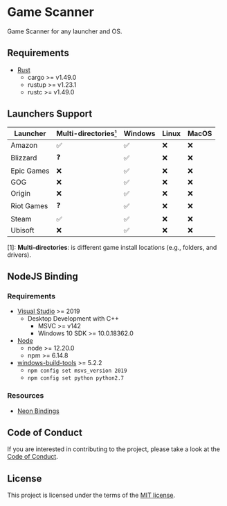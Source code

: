 # Game Scanner

Game Scanner for any launcher and OS.

## Requirements

- [Rust](https://www.rust-lang.org)
    - cargo >= v1.49.0
    - rustup >= v1.23.1
    - rustc >= v1.49.0

## Launchers Support

| Launcher   | Multi-directories[¹](#multi-directories) | Windows | Linux | MacOS |
| ---------- | ---------------------------------------- | ------- | ----- | ----- |
| Amazon     | ✅                                        | ✅       | ❌     | ❌     |
| Blizzard   | ❓                                        | ✅       | ❌     | ❌     |
| Epic Games | ❌                                        | ✅       | ❌     | ❌     |
| GOG        | ❌                                        | ✅       | ❌     | ❌     |
| Origin     | ❌                                        | ✅       | ❌     | ❌     |
| Riot Games  | ❓                                        | ✅       | ❌     | ❌     |
| Steam      | ✅                                        | ✅       | ❌     | ❌     |
| Ubisoft    | ❌                                        | ✅       | ❌     | ❌     |

<a name="multi-directories"></a>[1]: **Multi-directories**: is different game install locations (e.g., folders, and
drivers).

## NodeJS Binding

### Requirements

- [Visual Studio](https://visualstudio.microsoft.com/) >= 2019
    - Desktop Development with C++
        - MSVC >= v142
        - Windows 10 SDK >= 10.0.18362.0
- [Node](https://nodejs.org)
    - node \>= 12.20.0
    - npm \>= 6.14.8
- [windows-build-tools](https://neon-bindings.com/docs/getting-started#install-node-build-tools) >= 5.2.2
    - `npm config set msvs_version 2019`
    - `npm config set python python2.7`

### Resources

- [Neon Bindings](https://neon-bindings.com)

## Code of Conduct

If you are interested in contributing to the project, please take a look at the [Code of Conduct](./CODE_OF_CONDUCT.md).

## License

This project is licensed under the terms of the
[MIT license](./LICENSE).
